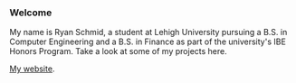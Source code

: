 ### Welcome

My name is Ryan Schmid, a student at Lehigh University pursuing a B.S. in Computer Engineering and a B.S. in Finance as part of the university's IBE Honors Program. Take a look at some of my projects here.

[My website](https://ryanwschmid.com "My website").
